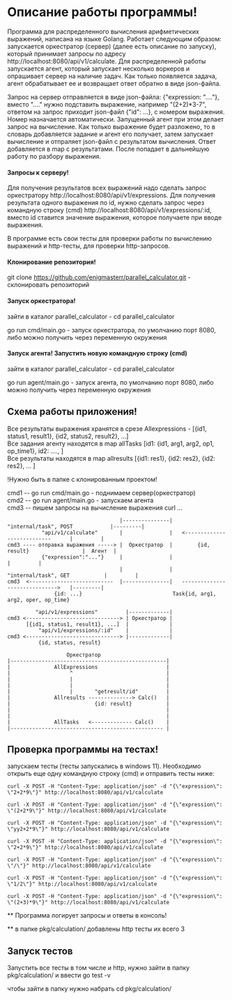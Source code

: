 # Описание работы программы!

Программа для распределенного вычисления арифметических выражений, написана на языке Golang. Работает следующим образом: 
запускается оркестратор (сервер) (далее есть описание по запуску), который принимает запросы по адресу http://localhost:8080/api/v1/calculate. Для распределенной работы запускается агент, который запускает несколько воркеров и опрашивает сервер на наличие задач. Как только появляется задача, агент обрабатывает ее и возвращает ответ обратно в виде json-файла.  

Запрос на сервер отправляется в виде json-файла: {"expression: "...."}, вместо "...." нужно подставить выражение, например "(2+2)*3-7", ответом на запрос приходит json-файл {"id": ...}, с номером выражения. Номер назначается автоматически.
Запущенный агент при этом делает запрос на вычисление. Как только выражение будет разложено, то в словарь добавляется задание и агент его получает, затем запускает вычисление и отпраляет json-файл с результатом вычисления. Ответ добавляется в map с результатами. После попадает
в дальнейшую работу по разбору выражения.

#### Запросы к серверу!

Для получения результатов всех выражений надо сделать запрос оркестратору http://localhost:8080/api/v1/expressions.
Для получения результата одного выражения по id, нужно сделать запрос через командную строку (cmd) http://localhost:8080/api/v1/expressions/:id, вместо id ставится значение выражения, которое получаете при вводе выражения.

В программе есть свои тесты для проверки работы по вычислению выражений и http-тесты, для проверки http-запросов.

#### Клонирование репозитория!

git clone https://github.com/enigmasterr/parallel_calculator.git - склонировать репозиторий

#### Запуск оркестратора!

зайти в каталог parallel_calculator - cd parallel_calculator

go run cmd/main.go - запуск оркестратора, по умолчанию порт 8080, либо можно получить через переменную окружения

#### Запуск агента! Запустить новую командную строку (cmd)

зайти в каталог parallel_calculator - cd parallel_calculator

go run agent/main.go - запуск агента, по умолчанию порт 8080, либо можно получить через переменную окружения


## Схема работы приложения!

Все результаты выражения хранятся в срезе Allexpressions - [{id1, status1, result1}, {id2, status2, result2}, ...]  
Все задания агенту находятся в map allTasks [id1: {id1, arg1, arg2, op1, op_time1}, id2: ...., ]  
Все результаты находятся в map allresults [{id1: res1}, {id2: res2}, {id2: res2}, ... ]  


!Нужно быть в папке с клонированным проектом!

cmd1 -- go run cmd/main.go   - поднимаем сервер(оркестратор)  
cmd2 -- go run agent/main.go - запускаем агента  
cmd3 -- пишем запросы на вычисление выражения curl ...  



```                                    |---------------|    "internal/task", POST            |---------|```  
```           "api/v1/calculate"       |               |   <---------------------------      |         |```  
```cmd3 ---- отправка выражения -----> |  Оркестратор  |        {id, result}                 |  Агент  |```  
```           {"expression":"..."}     |               |                                     |         |```  
```                                    |               |      "internal/task", GET           |         |```  
```cmd3  <---------------------------  |---------------|   ------------------------------>   |---------|```  
```                {id: ...}                             Task{id, arg1, arg2, oper, op_time}            ```  



```         "api/v1/expressions"         |-------------|```  
```cmd3 <------------------------------> | Оркестратор |```  
```      [{id1, status1, result1}, ...]  |             |```  
```          "api/v1/expressions/:id"    |             |```  
```cmd3 <------------------------------> |-------------|```  
```           {id, status, result}                      ```  


```                    Оркестратор                     ```  
```|--------------------------------------------------|```  
```|              AllExpressions                      |```  
```|                   ^                              |```  
```|                   |                              |```  
```|                   |                              |```  
```|                   |       "getresult/id"         |```  
```|              Allresults --------------> Calc()   |```  
```|                           {id: result}           |```  
```|                                                  |```  
```|                                                  |```  
```|              AllTasks   <------------- Calc()    |```  
```|------------------------------------------------- |```  
 

## Проверка программы на тестах!

запускаем тесты (тесты запускались в windows 11). Необходимо открыть еще одну командную строку (cmd) и отправить тесты ниже:

```curl -X POST -H "Content-Type: application/json" -d "{\"expression\": \"2+2*9\"}" http://localhost:8080/api/v1/calculate```

```curl -X POST -H "Content-Type: application/json" -d "{\"expression\": \"(2+2*9\"}" http://localhost:8080/api/v1/calculate```

```curl -X POST -H "Content-Type: application/json" -d "{\"expression\": \"yy2+2*9\"}" http://localhost:8080/api/v1/calculate```

```curl -X POST -H "Content-Type: application/json" -d "{\"expression\": \"2+2*9\"}" http://localhost:8080/api/v1/calculate```

```curl -X POST -H "Content-Type: application/json" -d "{\"expression\": \"/\"}" http://localhost:8080/api/v1/calculate```

```curl -X POST -H "Content-Type: application/json" -d "{\"expression\": \"1/2\"}" http://localhost:8080/api/v1/calculate```

```curl -X POST -H "Content-Type: application/json" -d "{\"expression\": \"(2+3)*9\"}" http://localhost:8080/api/v1/calculate```

** Программа логирует запросы и ответы в консоль!

** в папке pkg/calculation/ добавлены http тесты их всего 3

## Запуск тестов

Запустить все тесты в том числе и http, нужно зайти в папку pkg/calculation/ и ввести go test -v

чтобы зайти в папку нужно набрать cd pkg/calculation/
